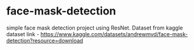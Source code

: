 # face-mask-detection
simple face mask detection project using ResNet. Dataset from kaggle
dataset link -
https://www.kaggle.com/datasets/andrewmvd/face-mask-detection?resource=download
